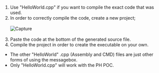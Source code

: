 1. Use "HelloWorld.cpp" if you want to compile the exact code that was used.<br>
2. In order to correctly compile the code, create a new project;<br><br>
![Capture](https://user-images.githubusercontent.com/83390530/126174166-b2d322ec-3f28-4ee8-b5bd-b2d742124326.PNG)<br><br>
3. Paste the code at the bottom of the generated source file.<br>
4. Compile the project in order to create the executable on your own.<br>
* The other "HelloWorld" .cpp (Assembly and CMD) files are just other forms of using the messagebox. 
* Only "HelloWorld.cpp" will work with the PH POC.
